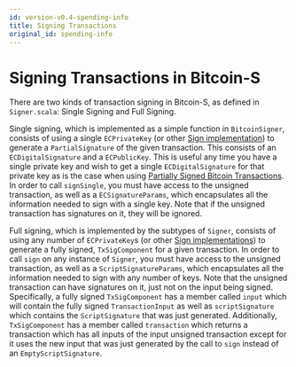 ```yaml
---
id: version-v0.4-spending-info
title: Signing Transactions
original_id: spending-info
---
```


# Signing Transactions in Bitcoin-S

There are two kinds of transaction signing in Bitcoin-S, as defined in `Signer.scala`: Single Signing and Full Signing.

Single signing, which is implemented as a simple function in `BitcoinSigner`, consists of using a single `ECPrivateKey` (or other [Sign implementation](../crypto/sign.md)) to generate a `PartialSignature` of the given transaction. This consists of an `ECDigitalSignature` and a `ECPublicKey`. This is useful any time you have a single private key and wish to get a single `ECDigitalSignature` for that private key as is the case when using [Partially Signed Bitcoin Transactions](psbts.md). In order to call `signSingle`, you must have access to the unsigned transaction, as well as a `ECSignatureParams`, which encapsulates all the information needed to sign with a single key. Note that if the unsigned transaction has signatures on it, they will be ignored.

Full signing, which is implemented by the subtypes of `Signer`, consists of using any number of `ECPrivateKey`s (or other [Sign implementations](../crypto/sign.md)) to generate a fully signed, `TxSigComponent` for a given transaction. In order to call `sign` on any instance of `Signer`, you must have access to the unsigned transaction, as well as a `ScriptSignatureParams`, which encapsulates all the information needed to sign with any number of keys. Note that the unsigned transaction can have signatures on it, just not on the input being signed. Specifically, a fully signed `TxSigComponent` has a member called `input` which will contain the fully signed `TransactionInput` as well as `scriptSignature` which contains the `ScriptSignature` that was just generated. Additionally, `TxSigComponent` has a member called `transaction` which returns a transaction which has all inputs of the input unsigned transaction except for it uses the new input that was just generated by the call to `sign` instead of an `EmptyScriptSignature`.